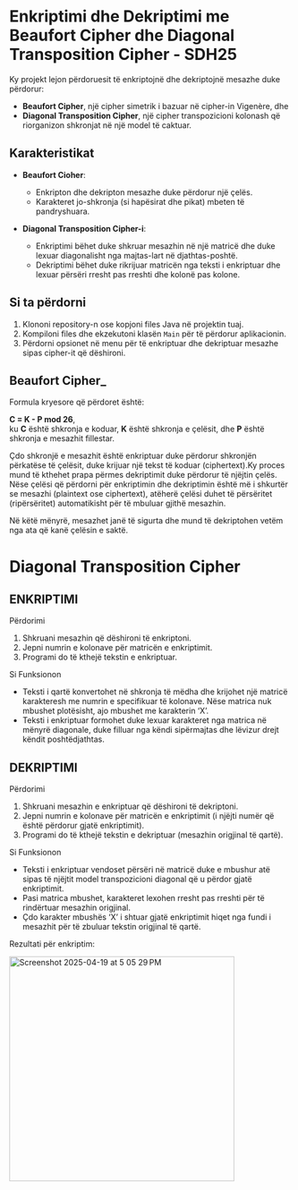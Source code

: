 # Enkriptimi dhe Dekriptimi me Beaufort Cipher dhe Diagonal Transposition Cipher - SDH25

Ky projekt lejon përdoruesit të enkriptojnë dhe dekriptojnë mesazhe duke përdorur:
- **Beaufort Cipher**, një cipher simetrik i bazuar në cipher-in Vigenère, dhe
- **Diagonal Transposition Cipher**, një cipher transpozicioni kolonash që riorganizon shkronjat në një model të caktuar.

## Karakteristikat

- **Beaufort Cioher**:
  - Enkripton dhe dekripton mesazhe duke përdorur një çelës.
  - Karakteret jo-shkronja (si hapësirat dhe pikat) mbeten të pandryshuara.

- **Diagonal Transposition Cipher-i**:
   - Enkriptimi bëhet duke shkruar mesazhin në një matricë dhe duke lexuar diagonalisht nga majtas-lart në djathtas-poshtë.
   - Dekriptimi bëhet duke rikrijuar matricën nga teksti i enkriptuar dhe lexuar përsëri rresht pas rreshti dhe kolonë pas kolone.



## Si ta përdorni

1. Klononi repository-n ose kopjoni files Java në projektin tuaj.
2. Kompiloni files dhe ekzekutoni klasën `Main` për të përdorur aplikacionin.
3. Përdorni opsionet në menu për të enkriptuar dhe dekriptuar mesazhe sipas cipher-it që dëshironi.

## Beaufort Cipher_

Formula kryesore që përdoret është:

**C = K - P mod 26**,  
ku **C** është shkronja e koduar, **K** është shkronja e çelësit, dhe **P** është shkronja e mesazhit fillestar.

Çdo shkronjë e mesazhit është enkriptuar duke përdorur shkronjën përkatëse të çelësit, duke krijuar një tekst të koduar (ciphertext).Ky proces mund të kthehet prapa përmes dekriptimit duke përdorur të njëjtin çelës.
Nëse çelësi që përdorni për enkriptimin dhe dekriptimin është më i shkurtër se mesazhi (plaintext ose ciphertext), atëherë çelësi duhet të përsëritet (ripërsëritet) automatikisht për të mbuluar gjithë mesazhin. 

Në këtë mënyrë, mesazhet janë të sigurta dhe mund të dekriptohen vetëm nga ata që kanë çelësin e saktë.

# Diagonal Transposition Cipher

## ENKRIPTIMI 

 Përdorimi

1. Shkruani mesazhin që dëshironi të enkriptoni.  
2. Jepni numrin e kolonave për matricën e enkriptimit.  
3. Programi do të kthejë tekstin e enkriptuar.  

 Si Funksionon

- Teksti i qartë konvertohet në shkronja të mëdha dhe krijohet një matricë karakteresh me numrin e specifikuar të kolonave. Nëse matrica nuk mbushet plotësisht, ajo mbushet me karakterin ‘X’.  
- Teksti i enkriptuar formohet duke lexuar karakteret nga matrica në mënyrë diagonale, duke filluar nga këndi sipërmajtas dhe lëvizur drejt këndit poshtëdjathtas.

## DEKRIPTIMI

 Përdorimi

1. Shkruani mesazhin e enkriptuar që dëshironi të dekriptoni.  
2. Jepni numrin e kolonave për matricën e enkriptimit (i njëjti numër që është përdorur gjatë enkriptimit).  
3. Programi do të kthejë tekstin e dekriptuar (mesazhin origjinal të qartë).  

 Si Funksionon

- Teksti i enkriptuar vendoset përsëri në matricë duke e mbushur atë sipas të njëjtit model transpozicioni diagonal që u përdor gjatë enkriptimit.  
- Pasi matrica mbushet, karakteret lexohen rresht pas rreshti për të rindërtuar mesazhin origjinal.  
- Çdo karakter mbushës ‘X’ i shtuar gjatë enkriptimit hiqet nga fundi i mesazhit për të zbuluar tekstin origjinal të qartë.

Rezultati për enkriptim:



<img width="402" alt="Screenshot 2025-04-19 at 5 05 29 PM" src="https://github.com/user-attachments/assets/fc71864a-2709-423e-9be7-ea64612fd715" />


